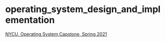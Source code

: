 # operating_system_design_and_implementation

[NYCU, Operating System Capstone, Spring 2021](https://grasslab.github.io/NYCU_Operating_System_Capstone/index.html)
